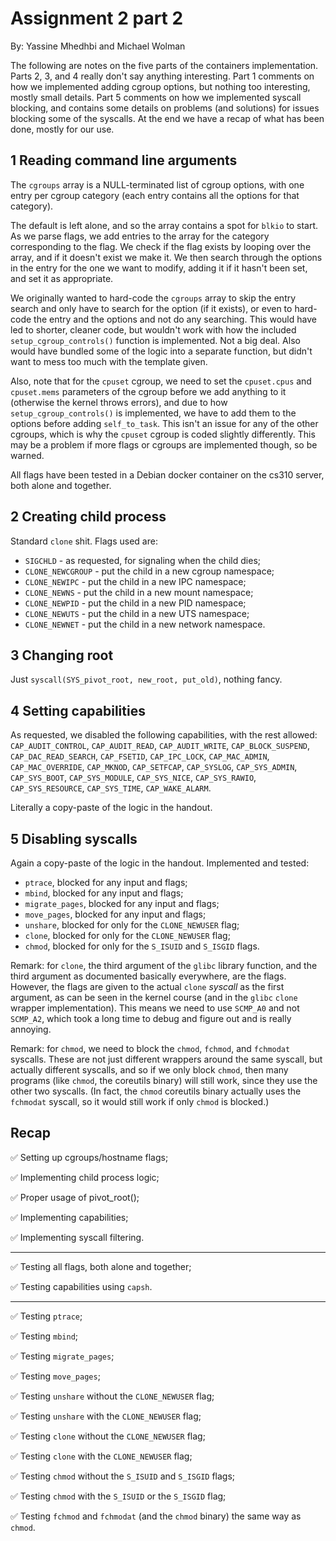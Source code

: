Assignment 2 part 2
===================

By: Yassine Mhedhbi and Michael Wolman

The following are notes on the five parts of the containers implementation. Parts
2, 3, and 4 really don't say anything interesting. Part 1 comments on how we
implemented adding cgroup options, but nothing too interesting, mostly small details.
Part 5 comments on how we implemented syscall blocking, and contains some details
on problems (and solutions) for issues blocking some of the syscalls. At the end
we have a recap of what has been done, mostly for our use.

1 Reading command line arguments
--------------------------------

The `cgroups` array is a NULL-terminated list of cgroup options, with one entry
per cgroup category (each entry contains all the options for that category).

The default is left alone, and so the array contains a spot for `blkio` to start.
As we parse flags, we add entries to the array for the category corresponding to
the flag. We check if the flag exists by looping over the array, and if it doesn't
exist we make it. We then search through the options in the entry for the one we
want to modify, adding it if it hasn't been set, and set it as appropriate.

We originally wanted to hard-code the `cgroups` array to skip the entry search
and only have to search for the option (if it exists), or even to hard-code
the entry and the options and not do any searching. This would have led to shorter,
cleaner code, but wouldn't work with how the included `setup_cgroup_controls()`
function is implemented. Not a big deal. Also would have bundled some of the logic
into a separate function, but didn't want to mess too much with the template given.

Also, note that for the `cpuset` cgroup, we need to set the `cpuset.cpus` and
`cpuset.mems` parameters of the cgroup before we add anything to it (otherwise
the kernel throws errors), and due to how `setup_cgroup_controls()` is implemented,
we have to add them to the options before adding `self_to_task`. This isn't an
issue for any of the other cgroups, which is why the `cpuset` cgroup is coded
slightly differently. This may be a problem if more flags or cgroups are implemented
though, so be warned.

All flags have been tested in a Debian docker container on the cs310 server, both
alone and together.

2 Creating child process
------------------------

Standard `clone` shit. Flags used are:

* `SIGCHLD` - as requested, for signaling when the child dies;
* `CLONE_NEWCGROUP` - put the child in a new cgroup namespace;
* `CLONE_NEWIPC` - put the child in a new IPC namespace;
* `CLONE_NEWNS` - put the child in a new mount namespace;
* `CLONE_NEWPID` - put the child in a new PID namespace;
* `CLONE_NEWUTS` - put the child in a new UTS namespace;
* `CLONE_NEWNET` - put the child in a new network namespace.

3 Changing root
---------------

Just `syscall(SYS_pivot_root, new_root, put_old)`, nothing fancy.

4 Setting capabilities
----------------------

As requested, we disabled the following capabilities, with the rest allowed:
`CAP_AUDIT_CONTROL`, `CAP_AUDIT_READ`, `CAP_AUDIT_WRITE`, `CAP_BLOCK_SUSPEND`,
`CAP_DAC_READ_SEARCH`, `CAP_FSETID`, `CAP_IPC_LOCK`, `CAP_MAC_ADMIN`,
`CAP_MAC_OVERRIDE`, `CAP_MKNOD`, `CAP_SETFCAP`, `CAP_SYSLOG`, `CAP_SYS_ADMIN`,
`CAP_SYS_BOOT`, `CAP_SYS_MODULE`, `CAP_SYS_NICE`, `CAP_SYS_RAWIO`,
`CAP_SYS_RESOURCE`, `CAP_SYS_TIME`, `CAP_WAKE_ALARM`.

Literally a copy-paste of the logic in the handout.

5 Disabling syscalls
--------------------

Again a copy-paste of the logic in the handout. Implemented and tested:

* `ptrace`, blocked for any input and flags;
* `mbind`, blocked for any input and flags;
* `migrate_pages`, blocked for any input and flags;
* `move_pages`, blocked for any input and flags;
* `unshare`, blocked for only for the `CLONE_NEWUSER` flag;
* `clone`, blocked for only for the `CLONE_NEWUSER` flag;
* `chmod`, blocked for only for the `S_ISUID` and `S_ISGID` flags.

Remark: for `clone`, the third argument of the `glibc` library function, and the
third argument as documented basically everywhere, are the flags. However, the
flags are given to the actual `clone` *syscall* as the first argument, as can be
seen in the kernel course (and in the `glibc` `clone` wrapper implementation).
This means we need to use `SCMP_A0` and not `SCMP_A2`, which took a long time to
debug and figure out and is really annoying.

Remark: for `chmod`, we need to block the `chmod`, `fchmod`, and `fchmodat` syscalls.
These are not just different wrappers around the same syscall, but actually
different syscalls, and so if we only block `chmod`, then many programs (like
`chmod`, the coreutils binary) will still work, since they use the other two
syscalls. (In fact, the `chmod` coreutils binary actually uses the `fchmodat`
syscall, so it would still work if only `chmod` is blocked.)

Recap
-----

✅ Setting up cgroups/hostname flags;

✅ Implementing child process logic;

✅ Proper usage of​ pivot_root()​;

✅ Implementing capabilities;

✅ Implementing syscall filtering.

---

✅ Testing all flags, both alone and together;

✅ Testing capabilities using `capsh`.

---

✅ Testing `ptrace`;

✅ Testing `mbind`;

✅ Testing `migrate_pages`;

✅ Testing `move_pages`;

✅ Testing `unshare` without the `CLONE_NEWUSER` flag;

✅ Testing `unshare` with the `CLONE_NEWUSER` flag;

✅ Testing `clone` without the `CLONE_NEWUSER` flag;

✅ Testing `clone` with the `CLONE_NEWUSER` flag;

✅ Testing `chmod` without the `S_ISUID` and `S_ISGID` flags;

✅ Testing `chmod` with the `S_ISUID` or the `S_ISGID` flag;

✅ Testing `fchmod` and `fchmodat` (and the `chmod` binary) the same way as `chmod`.
